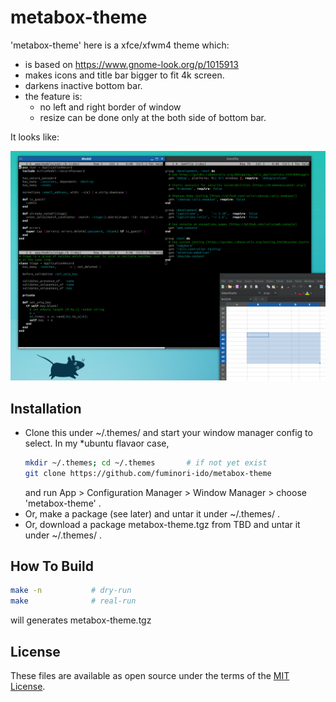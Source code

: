 # metabox-theme

'metabox-theme' here is a xfce/xfwm4 theme which:

* is based on https://www.gnome-look.org/p/1015913
* makes icons and title bar bigger to fit 4k screen.
* darkens inactive bottom bar.
* the feature is:
  * no left and right border of window
  * resize can be done only at the both side of bottom bar.

It looks like:

![sample image](https://github.com/fuminori-ido/metabox-theme/blob/main/metabox.png?raw=true)


## Installation

* Clone this under ~/.themes/ and start your window manager config to select.
  In my *ubuntu flavaor case,
  ```bash
  mkdir ~/.themes; cd ~/.themes       # if not yet exist
  git clone https://github.com/fuminori-ido/metabox-theme
  ```
  and run App > Configuration Manager > Window Manager > choose 'metabox-theme' .
* Or, make a package (see later) and untar it under ~/.themes/ .
* Or, download a package metabox-theme.tgz from TBD and untar it under ~/.themes/ .

## How To Build

```bash
make -n           # dry-run
make              # real-run
```

will generates metabox-theme.tgz

## License

These files are available as open source under the terms of the
[MIT License](https://opensource.org/licenses/MIT).
